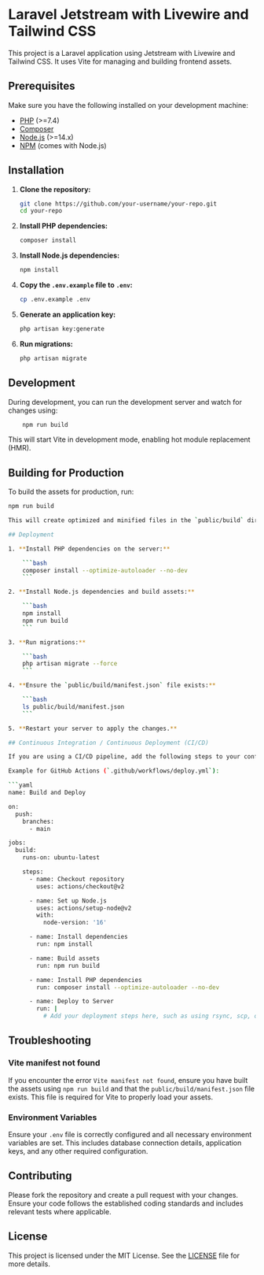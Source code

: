 

# Laravel Jetstream with Livewire and Tailwind CSS

This project is a Laravel application using Jetstream with Livewire and Tailwind CSS. It uses Vite for managing and building frontend assets.

## Prerequisites

Make sure you have the following installed on your development machine:

- [PHP](https://www.php.net/downloads.php) (>=7.4)
- [Composer](https://getcomposer.org/download/)
- [Node.js](https://nodejs.org/) (>=14.x)
- [NPM](https://www.npmjs.com/get-npm) (comes with Node.js)

## Installation

1. **Clone the repository:**

    ```bash
    git clone https://github.com/your-username/your-repo.git
    cd your-repo
    ```

2. **Install PHP dependencies:**

    ```bash
    composer install
    ```

3. **Install Node.js dependencies:**

    ```bash
    npm install
    ```

4. **Copy the `.env.example` file to `.env`:**

    ```bash
    cp .env.example .env
    ```

5. **Generate an application key:**

    ```bash
    php artisan key:generate
    ```

6. **Run migrations:**

    ```bash
    php artisan migrate
    ```

## Development

During development, you can run the development server and watch for changes using:

```bash
    npm run build
```

This will start Vite in development mode, enabling hot module replacement (HMR).

## Building for Production

To build the assets for production, run:

```bash
npm run build

This will create optimized and minified files in the `public/build` directory.

## Deployment

1. **Install PHP dependencies on the server:**

    ```bash
    composer install --optimize-autoloader --no-dev
    ```

2. **Install Node.js dependencies and build assets:**

    ```bash
    npm install
    npm run build
    ```

3. **Run migrations:**

    ```bash
    php artisan migrate --force
    ```

4. **Ensure the `public/build/manifest.json` file exists:**

    ```bash
    ls public/build/manifest.json
    ```

5. **Restart your server to apply the changes.**

## Continuous Integration / Continuous Deployment (CI/CD)

If you are using a CI/CD pipeline, add the following steps to your configuration file (e.g., GitHub Actions, GitLab CI):

Example for GitHub Actions (`.github/workflows/deploy.yml`):

```yaml
name: Build and Deploy

on:
  push:
    branches:
      - main

jobs:
  build:
    runs-on: ubuntu-latest

    steps:
      - name: Checkout repository
        uses: actions/checkout@v2

      - name: Set up Node.js
        uses: actions/setup-node@v2
        with:
          node-version: '16'

      - name: Install dependencies
        run: npm install

      - name: Build assets
        run: npm run build

      - name: Install PHP dependencies
        run: composer install --optimize-autoloader --no-dev

      - name: Deploy to Server
        run: |
          # Add your deployment steps here, such as using rsync, scp, or deploy to your hosting service
```

## Troubleshooting

### Vite manifest not found

If you encounter the error `Vite manifest not found`, ensure you have built the assets using `npm run build` and that the `public/build/manifest.json` file exists. This file is required for Vite to properly load your assets.

### Environment Variables

Ensure your `.env` file is correctly configured and all necessary environment variables are set. This includes database connection details, application keys, and any other required configuration.

## Contributing

Please fork the repository and create a pull request with your changes. Ensure your code follows the established coding standards and includes relevant tests where applicable.

## License

This project is licensed under the MIT License. See the [LICENSE](LICENSE) file for more details.
```
